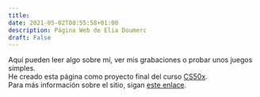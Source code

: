 ```yaml
---
title:
date: 2021-05-02T08:55:58+01:00
description: Página Web de Elia Doumerc
draft: False
---
```

Aquí pueden leer algo sobre mí, ver mis grabaciones o probar unos juegos simples. \
He creado esta página como proyecto final del curso [CS50x](https://www.edx.org/es/course/cs50s-introduction-to-computer-science). \
Para más información sobre el sitio, sigan [este enlace](#).